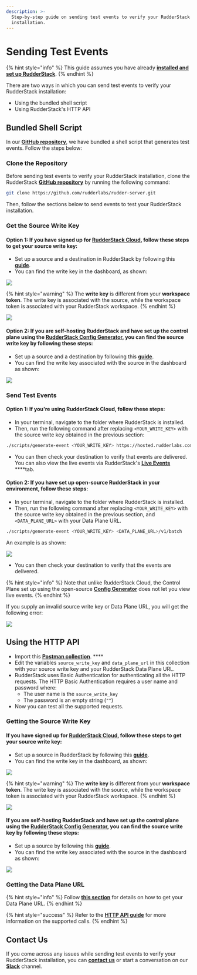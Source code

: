 ```yaml
---
description: >-
  Step-by-step guide on sending test events to verify your RudderStack
  installation.
---
```


# Sending Test Events

{% hint style="info" %}
This guide assumes you have already [**installed and set up RudderStack**](./).
{% endhint %}

There are two ways in which you can send test events to verify your RudderStack installation:

* Using the bundled shell script
* Using RudderStack's HTTP API

## Bundled Shell Script

In our [**GitHub repository**](https://github.com/rudderlabs/rudder-server), we have bundled a shell script that generates test events. Follow the steps below:

### Clone the Repository

Before sending test events to verify your RudderStack installation, clone the RudderStack [**GitHub repository**](https://github.com/rudderlabs/rudder-server) by running the following command:

```bash
git clone https://github.com/rudderlabs/rudder-server.git
```

Then, follow the sections below to send events to test your RudderStack installation.

### Get the Source Write Key

#### **Option 1: If you have signed up for** [**RudderStack Cloud**](https://app.rudderstack.com/)**, follow these steps to get your source write key:**

* Set up a source and a destination in RudderStack by following this [**guide**](../../connections/adding-source-and-destination-rudderstack.md). 
* You can find the write key in the dashboard, as shown:

![](../../.gitbook/assets/screen-shot-2021-07-01-at-5.27.53-pm.png)

{% hint style="warning" %}
The **write key** is different from your **workspace token**. The write key is associated with the source, while the workspace token is associated with your RudderStack workspace.
{% endhint %}

![](../../.gitbook/assets/screen-shot-2021-07-01-at-5.29.03-pm.png)

#### **Option 2: If you are self-hosting RudderStack and have set up the control plane using the** [**RudderStack Config Generator**](../config-generator.md)**, you can find the source write key by following these steps:**

* Set up a source and a destination by following this [**guide**](../../connections/adding-source-and-destination-rudderstack.md). 
* You can find the write key associated with the source in the dashboard as shown:

![](../../.gitbook/assets/writekey.jpg)

### Send Test Events

#### Option 1: If you're using RudderStack Cloud, follow these steps:

* In your terminal, navigate to the folder where RudderStack is installed. 
* Then, run the following command after replacing `<YOUR_WRITE_KEY>` with the source write key obtained in the previous section:

```bash
./scripts/generate-event <YOUR_WRITE_KEY> https://hosted.rudderlabs.com/v1/batch
```

* You can then check your destination to verify that events are delivered. You can also view the live events via RudderStack's [**Live Events**](../../user-guides/how-to-guides/live-destination-event-debugger.md) ****tab.

#### Option 2: If you have set up open-source RudderStack in your environment, follow these steps:

* In your terminal, navigate to the folder where RudderStack is installed. 
* Then, run the following command after replacing `<YOUR_WRITE_KEY>` with the source write key obtained in the previous section, and `<DATA_PLANE_URL>` with your Data Plane URL.

```bash
./scripts/generate-event <YOUR_WRITE_KEY> <DATA_PLANE_URL>/v1/batch
```

An example is as shown:

![](../../.gitbook/assets/test-event%20%281%29.jpg)

* You can then check your destination to verify that the events are delivered.

{% hint style="info" %}
Note that unlike RudderStack Cloud, the Control Plane set up using the open-source [**Config Generator**](../config-generator.md) does not let you view live events.
{% endhint %}

If you supply an invalid source write key or Data Plane URL, you will get the following error:

![](../../.gitbook/assets/error.jpg)

## Using the HTTP API

* Import this [**Postman collection**](https://www.getpostman.com/collections/480307c55ad2b9dd4e27). ****
* Edit the variables `source_write_key` and `data_plane_url` in this collection with your source write key and your RudderStack Data Plane URL. 
* RudderStack uses Basic Authentication for authenticating all the HTTP requests. The HTTP Basic Authentication requires a user name and password where: 
  * The user name is the `source_write_key`
  * The password is an empty string \(`""`\) 
* Now you can test all the supported requests.

### Getting the Source Write Key

#### **If you have signed up for** [**RudderStack Cloud**](https://app.rudderstack.com/)**, follow these steps to get your source write key:**

* Set up a source in RudderStack by following this [**guide**](../../connections/adding-source-and-destination-rudderstack.md). 
* You can find the write key in the dashboard, as shown:

![](../../.gitbook/assets/screen-shot-2021-07-01-at-5.27.53-pm.png)

{% hint style="warning" %}
The **write key** is different from your **workspace token**. The write key is associated with the source, while the workspace token is associated with your RudderStack workspace.
{% endhint %}

![](../../.gitbook/assets/screen-shot-2021-07-01-at-5.29.03-pm.png)

#### **If you are self-hosting RudderStack and have set up the control plane using the** [**RudderStack Config Generator**](../config-generator.md)**, you can find the source write key by following these steps:**

* Set up a source by following this [**guide**](../../connections/adding-source-and-destination-rudderstack.md). 
* You can find the write key associated with the source in the dashboard as shown:

![](../../.gitbook/assets/writekey.jpg)

### Getting the Data Plane URL

{% hint style="info" %}
Follow [**this section**](https://docs.rudderstack.com/get-started/installing-and-setting-up-rudderstack#what-is-a-data-plane-url-where-do-i-get-it) for details on how to get your Data Plane URL.
{% endhint %}

{% hint style="success" %}
Refer to the [**HTTP API guide**](https://docs.rudderstack.com/rudderstack-api/http-api-specification) for more information on the supported calls.
{% endhint %}

## Contact Us

If you come across any issues while sending test events to verify your RudderStack installation, you can [**contact us**](mailto:%20docs@rudderstack.com) or start a conversation on our [**Slack**](https://resources.rudderstack.com/join-rudderstack-slack) channel.

